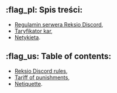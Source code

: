 ## :flag_pl: Spis treści:
- [Regulamin serwera Reksio Discord](<https://discord.com/channels/822931925618524240/1180897656663453840/1195396445394706492>),
- [Taryfikator kar](<https://discord.com/channels/822931925618524240/1180897656663453840/1195396452428550184>),
- [Netykieta](<https://discord.com/channels/822931925618524240/1180897656663453840/1195396453993025636>).
## :flag_us: Table of contents:
- [Reksio Discord rules](<https://discord.com/channels/822931925618524240/1180897656663453840/1195396455951765637>),
- [Tariff of punishments](<https://discord.com/channels/822931925618524240/1180897656663453840/1195396461249171526>),
- [Netiquette](<https://discord.com/channels/822931925618524240/1180897656663453840/1195396466164891690>).